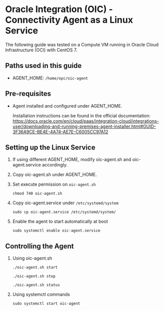 # Oracle Integration (OIC) - Connectivity Agent as a Linux Service
The following guide was tested on a Compute VM running in Oracle Cloud Infrastructure (OCI) with CentOS 7.

## Paths used in this guide
* AGENT_HOME: `/home/opc/oic-agent`

## Pre-requisites
* Agent installed and configured under AGENT_HOME.

  Installation instructions can be found in the official documentation: https://docs.oracle.com/en/cloud/paas/integration-cloud/integrations-user/downloading-and-running-premises-agent-installer.html#GUID-3F36A9CE-BE4E-4A74-AE7E-C6005CC97A12

## Setting up the Linux Service
1. If using different AGENT_HOME, modify oic-agent.sh and oic-agent.service accordingly.
1. Copy oic-agent.sh under AGENT_HOME.
1. Set execute permission on `oic-agent.sh`

    `chmod 740 oic-agent.sh`
1. Copy oic-agent.service under `/etc/systemd/system`

    `sudo cp oic-agent.service /etc/systemd/system/`
1. Enable the agent to start automatically at boot

    `sudo systemctl enable oic-agent.service`

## Controlling the Agent
1. Using oic-agent.sh

    `./oic-agent.sh start`

    `./oic-agent.sh stop`

    `./oic-agent.sh status`
1. Using systemctl commands

    `sudo systemctl start oic-agent`